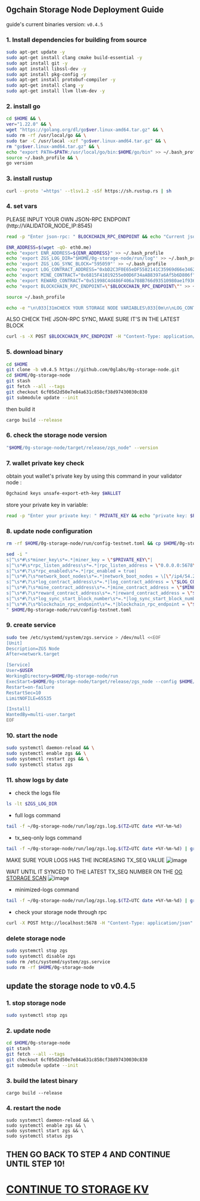 ## 0gchain Storage Node Deployment Guide
guide's current binaries version: ``v0.4.5``

### 1. Install dependencies for building from source
   ```bash
   sudo apt-get update -y
   sudo apt-get install clang cmake build-essential -y
   sudo apt install git -y
   sudo apt install libssl-dev -y
   sudo apt install pkg-config -y
   sudo apt-get install protobuf-compiler -y
   sudo apt-get install clang -y
   sudo apt-get install llvm llvm-dev -y
   ```

### 2. install go
   ```bash
   cd $HOME && \
   ver="1.22.0" && \
   wget "https://golang.org/dl/go$ver.linux-amd64.tar.gz" && \
   sudo rm -rf /usr/local/go && \
   sudo tar -C /usr/local -xzf "go$ver.linux-amd64.tar.gz" && \
   rm "go$ver.linux-amd64.tar.gz" && \
   echo "export PATH=$PATH:/usr/local/go/bin:$HOME/go/bin" >> ~/.bash_profile && \
   source ~/.bash_profile && \
   go version
   ```

### 3. install rustup
   ```bash
   curl --proto '=https' --tlsv1.2 -sSf https://sh.rustup.rs | sh
   ```

### 4. set vars
   PLEASE INPUT YOUR OWN JSON-RPC ENDPOINT (http://VALIDATOR_NODE_IP:8545)
   ```bash
   read -p "Enter json-rpc: " BLOCKCHAIN_RPC_ENDPOINT && echo "Current json-rpc: $BLOCKCHAIN_RPC_ENDPOINT"
   ```

   ```bash
   ENR_ADDRESS=$(wget -qO- eth0.me)
   echo "export ENR_ADDRESS=${ENR_ADDRESS}" >> ~/.bash_profile
   echo 'export ZGS_LOG_DIR="$HOME/0g-storage-node/run/log"' >> ~/.bash_profile
   echo 'export ZGS_LOG_SYNC_BLOCK="595059"' >> ~/.bash_profile
   echo 'export LOG_CONTRACT_ADDRESS="0xbD2C3F0E65eDF5582141C35969d66e34629cC768"' >> ~/.bash_profile
   echo 'export MINE_CONTRACT="0x6815F41019255e00D6F34aAB8397a6Af5b6D806f"' >> ~/.bash_profile
   echo 'export REWARD_CONTRACT="0x51998C4d486F406a788B766d93510980ae1f9360"' >> ~/.bash_profile
   echo "export BLOCKCHAIN_RPC_ENDPOINT=\"$BLOCKCHAIN_RPC_ENDPOINT\"" >> ~/.bash_profile
   
   source ~/.bash_profile
   
   echo -e "\n\033[31mCHECK YOUR STORAGE NODE VARIABLES\033[0m\n\nLOG_CONTRACT_ADDRESS: $LOG_CONTRACT_ADDRESS\nMINE_CONTRACT: $MINE_CONTRACT\nREWARD_CONTRACT: $REWARD_CONTRACT\nZGS_LOG_SYNC_BLOCK: $ZGS_LOG_SYNC_BLOCK\nBLOCKCHAIN_RPC_ENDPOINT: $BLOCKCHAIN_RPC_ENDPOINT\n\n" "\033[3m\"lets buidl together\" - Grand Valley\033[0m"
   ```

   ALSO CHECK THE JSON-RPC SYNC, MAKE SURE IT'S IN THE LATEST BLOCK
   ```bash
   curl -s -X POST $BLOCKCHAIN_RPC_ENDPOINT -H "Content-Type: application/json" -d '{"jsonrpc":"2.0","method":"eth_blockNumber","params":[],"id":1}' | jq -r '.result' | xargs printf "%d\n"
   ```

### 5. download binary
   ```bash
   cd $HOME
   git clone -b v0.4.5 https://github.com/0glabs/0g-storage-node.git
   cd $HOME/0g-storage-node
   git stash
   git fetch --all --tags
   git checkout 6cf05d2d50e7e84a631c858cf38d97430030c830
   git submodule update --init
   ```
   then build it
   ```bash
   cargo build --release
   ```

### 6. check the storage node version
   ```bash
   "$HOME/0g-storage-node/target/release/zgs_node" --version
   ```

### 7. wallet private key check
obtain yout wallet's private key by using this command in your validator node :
   ```bash
   0gchaind keys unsafe-export-eth-key $WALLET
   ```

store your private key in variable:
   ```bash
   read -p "Enter your private key: " PRIVATE_KEY && echo "private key: $PRIVATE_KEY"
   ```

### 8. update node configuration
   ```bash
   rm -rf $HOME/0g-storage-node/run/config-testnet.toml && cp $HOME/0g-storage-node/run/config-testnet-turbo.toml $HOME/0g-storage-node/run/config-testnet.toml
   ```

   ```bash
   sed -i "
   s|^\s*#\s*miner_key\s*=.*|miner_key = \"$PRIVATE_KEY\"|
   s|^\s*#\s*rpc_listen_address\s*=.*|rpc_listen_address = \"0.0.0.0:5678\"|
   s|^\s*#\?\s*rpc_enabled\s*=.*|rpc_enabled = true|
   s|^\s*#\?\s*network_boot_nodes\s*=.*|network_boot_nodes = \[\"/ip4/54.219.26.22/udp/1234/p2p/16Uiu2HAmTVDGNhkHD98zDnJxQWu3i1FL1aFYeh9wiQTNu4pDCgps\",\"/ip4/52.52.127.117/udp/1234/p2p/16Uiu2HAkzRjxK2gorngB1Xq84qDrT4hSVznYDHj6BkbaE4SGx9oS\",\"/ip4/18.162.65.205/udp/1234/p2p/16Uiu2HAm2k6ua2mGgvZ8rTMV8GhpW71aVzkQWy7D37TTDuLCpgmX\"]|
   s|^\s*#\?\s*log_contract_address\s*=.*|log_contract_address = \"$LOG_CONTRACT_ADDRESS\"|
   s|^\s*#\?\s*mine_contract_address\s*=.*|mine_contract_address = \"$MINE_CONTRACT\"|
   s|^\s*#\?\s*reward_contract_address\s*=.*|reward_contract_address = \"$REWARD_CONTRACT\"|
   s|^\s*#\?\s*log_sync_start_block_number\s*=.*|log_sync_start_block_number = $ZGS_LOG_SYNC_BLOCK|
   s|^\s*#\?\s*blockchain_rpc_endpoint\s*=.*|blockchain_rpc_endpoint = \"$BLOCKCHAIN_RPC_ENDPOINT\"|
   " $HOME/0g-storage-node/run/config-testnet.toml
   ```
   

### 9. create service
   ```bash
   sudo tee /etc/systemd/system/zgs.service > /dev/null <<EOF
   [Unit]
   Description=ZGS Node
   After=network.target
   
   [Service]
   User=$USER
   WorkingDirectory=$HOME/0g-storage-node/run
   ExecStart=$HOME/0g-storage-node/target/release/zgs_node --config $HOME/0g-storage-node/run/config-testnet.toml
   Restart=on-failure
   RestartSec=10
   LimitNOFILE=65535
   
   [Install]
   WantedBy=multi-user.target
   EOF
   ```

### 10. start the node
   ```bash
   sudo systemctl daemon-reload && \
   sudo systemctl enable zgs && \
   sudo systemctl restart zgs && \
   sudo systemctl status zgs
   ```

### 11. show logs by date
   - check the logs file
   ```bash
   ls -lt $ZGS_LOG_DIR
   ```
   - full logs command
   ```bash
   tail -f ~/0g-storage-node/run/log/zgs.log.$(TZ=UTC date +%Y-%m-%d)
   ```
   - tx_seq-only logs command
   ```bash
   tail -f ~/0g-storage-node/run/log/zgs.log.$(TZ=UTC date +%Y-%m-%d) | grep tx_seq:
   ```
   MAKE SURE YOUR LOGS HAS THE INCREASING TX_SEQ VALUE
   ![image](https://github.com/hubofvalley/Testnet-Guides/assets/100946299/ad8980bc-fd05-4321-b6bb-aa711503d415)

   WAIT UNTIL IT SYNCED TO THE LATEST TX_SEQ NUMBER ON THE [OG STORAGE SCAN](https://storagescan-newton.0g.ai/)
   ![image](https://github.com/hubofvalley/Testnet-Guides/assets/100946299/1f531de9-a183-43bb-8ef0-016cffaf93af)


   - minimized-logs command
   ```bash
   tail -f ~/0g-storage-node/run/log/zgs.log.$(TZ=UTC date +%Y-%m-%d) | grep -v "discv5\|network\|connect\|16U\|nounce"
   ```

   - check your storage node through rpc
   ```bash
   curl -X POST http://localhost:5678 -H "Content-Type: application/json" -d '{"jsonrpc":"2.0","method":"zgs_getStatus","params":[],"id":1}'  | jq
   ```

### delete storage node
   ```bash
   sudo systemctl stop zgs
   sudo systemctl disable zgs
   sudo rm /etc/systemd/system/zgs.service
   sudo rm -rf $HOME/0g-storage-node
   ```

## update the storage node to v0.4.5
### 1. stop storage node
   ```bash
   sudo systemctl stop zgs
   ```

### 2. update node
   ```bash
   cd $HOME/0g-storage-node
   git stash
   git fetch --all --tags
   git checkout 6cf05d2d50e7e84a631c858cf38d97430030c830 
   git submodule update --init
   ```

### 3. build the latest binary
   ```
   cargo build --release
   ```
### 4. restart the node
   ```
   sudo systemctl daemon-reload && \
   sudo systemctl enable zgs && \
   sudo systemctl start zgs && \
   sudo systemctl status zgs
   ```
## THEN GO BACK TO STEP 4 AND CONTINUE UNTIL STEP 10!

# [CONTINUE TO STORAGE KV](https://github.com/hubofvalley/Testnet-Guides/blob/main/0g%20(zero-gravity)/storage-kv/storage-kv.md)
